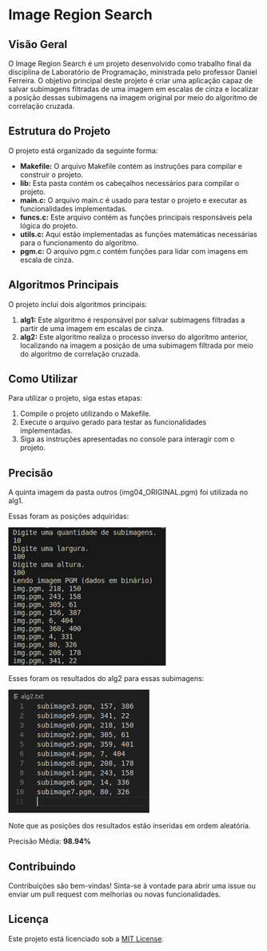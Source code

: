 # Image Region Search

## Visão Geral

O Image Region Search é um projeto desenvolvido como trabalho final da disciplina de Laboratório de Programação, ministrada pelo professor Daniel Ferreira. O objetivo principal deste projeto é criar uma aplicação capaz de salvar subimagens filtradas de uma imagem em escalas de cinza e localizar a posição dessas subimagens na imagem original por meio do algoritmo de correlação cruzada.

## Estrutura do Projeto

O projeto está organizado da seguinte forma:

- **Makefile:** O arquivo Makefile contém as instruções para compilar e construir o projeto.
- **lib:** Esta pasta contém os cabeçalhos necessários para compilar o projeto.
- **main.c:** O arquivo main.c é usado para testar o projeto e executar as funcionalidades implementadas.
- **funcs.c:** Este arquivo contém as funções principais responsáveis pela lógica do projeto.
- **utils.c:** Aqui estão implementadas as funções matemáticas necessárias para o funcionamento do algoritmo.
- **pgm.c:** O arquivo pgm.c contém funções para lidar com imagens em escala de cinza.

## Algoritmos Principais

O projeto inclui dois algoritmos principais:

1. **alg1:** Este algoritmo é responsável por salvar subimagens filtradas a partir de uma imagem em escalas de cinza.
2. **alg2:** Este algoritmo realiza o processo inverso do algoritmo anterior, localizando na imagem a posição de uma subimagem filtrada por meio do algoritmo de correlação cruzada.

## Como Utilizar

Para utilizar o projeto, siga estas etapas:

1. Compile o projeto utilizando o Makefile.
2. Execute o arquivo gerado para testar as funcionalidades implementadas.
3. Siga as instruções apresentadas no console para interagir com o projeto.

## Precisão

A quinta imagem da pasta outros (img04_ORIGINAL.pgm) foi utilizada no alg1.

Essas foram as posições adquiridas:

![subimagens](outros/input.png)

Esses foram os resultados do alg2 para essas subimagens:

![results](outros/results.png)

Note que as posições dos resultados estão inseridas em ordem aleatória.

Precisão Média: **98.94%**

## Contribuindo

Contribuições são bem-vindas! Sinta-se à vontade para abrir uma issue ou enviar um pull request com melhorias ou novas funcionalidades.

## Licença

Este projeto está licenciado sob a [MIT License](LICENSE).
